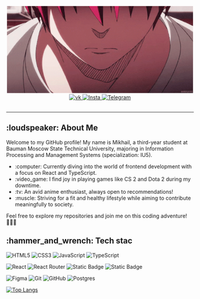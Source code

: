 <div id="header" align="center">
  <img src="/akashi-emperor.gif" alt="akashi" width="500">
  <div id="badges">
    <a href="https://vk.com/gramizor">
       <img src="https://img.shields.io/badge/vk.com-blue?style=for-the-badge&logo=vk&logoColor=white" alt="vk"/>
    </a>
    <a href="https://www.instagram.com/gramiz0r/">
       <img src="https://img.shields.io/badge/Instagram-%23E4405F.svg?style=for-the-badge&logo=Instagram&logoColor=white" alt="Insta"/>
    </a>
    <a href="https://t.me/gramizor">
       <img src="https://img.shields.io/badge/Telegram-blue?style=for-the-badge&logo=Telegram&logoColor=white" alt="Telegram"/>
    </a>
  </div>
  <img src="https://komarev.com/ghpvc/?username=gramizor&style=flat-square" alt=""/>
</div>
<hr>
<div id="main">
<h2>:loudspeaker: About Me </h2>
<p>Welcome to my GitHub profile! My name is Mikhail, a third-year student at Bauman Moscow State Technical University, majoring in Information Processing and Management Systems (specialization: IU5).</p>
<ul>
  <li>:computer: Currently diving into the world of frontend development with a focus on React and TypeScript.</li>
  <li>:video_game: I find joy in playing games like CS 2 and Dota 2 during my downtime.</li>
  <li>:tv: An avid anime enthusiast, always open to recommendations!</li>
  <li>:muscle: Striving for a fit and healthy lifestyle while aiming to contribute meaningfully to society.</li>
</ul>
Feel free to explore my repositories and join me on this coding adventure! 👨‍💻✨
  <h2>:hammer_and_wrench: Tech stac </h2>
  <div>
    
  ![HTML5](https://img.shields.io/badge/html5-%23E34F26.svg?style=for-the-badge&logo=html5&logoColor=white)
  ![CSS3](https://img.shields.io/badge/css3-%231572B6.svg?style=for-the-badge&logo=css3&logoColor=white)
  ![JavaScript](https://img.shields.io/badge/javascript-%23323330.svg?style=for-the-badge&logo=javascript&logoColor=%23F7DF1E)
  ![TypeScript](https://img.shields.io/badge/typescript-%23007ACC.svg?style=for-the-badge&logo=typescript&logoColor=white)
  
  ![React](https://img.shields.io/badge/react-%2320232a.svg?style=for-the-badge&logo=react&logoColor=%2361DAFB)
  ![React Router](https://img.shields.io/badge/React_Router-CA4245?style=for-the-badge&logo=react-router&logoColor=white)
  ![Static Badge](https://img.shields.io/badge/MobX-brown?style=for-the-badge&logo=mobx&logoColor=white)
  ![Static Badge](https://img.shields.io/badge/axios-purple?style=for-the-badge&logo=axios&logoColor=white)
  
  ![Figma](https://img.shields.io/badge/figma-%23F24E1E.svg?style=for-the-badge&logo=figma&logoColor=white)
  ![Git](https://img.shields.io/badge/git-%23F05033.svg?style=for-the-badge&logo=git&logoColor=white)
  ![GitHub](https://img.shields.io/badge/github-%23121011.svg?style=for-the-badge&logo=github&logoColor=white)
  ![Postgres](https://img.shields.io/badge/postgres-%23316192.svg?style=for-the-badge&logo=postgresql&logoColor=white)
  
  [![Top Langs](https://github-readme-stats.vercel.app/api/top-langs/?username=gramizor&layout=compact)](https://github.com/anuraghazra/github-readme-stats)

  </div>
</div>
